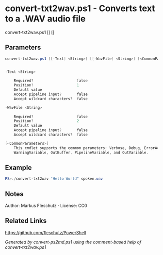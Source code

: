 # convert-txt2wav.ps1 - Converts text to a .WAV audio file

convert-txt2wav.ps1 [<text>] [<wav-file>]

## Parameters
```powershell
convert-txt2wav.ps1 [[-Text] <String>] [[-WavFile] <String>] [<CommonParameters>]


-Text <String>
    
    Required?                    false
    Position?                    1
    Default value                
    Accept pipeline input?       false
    Accept wildcard characters?  false

-WavFile <String>
    
    Required?                    false
    Position?                    2
    Default value                
    Accept pipeline input?       false
    Accept wildcard characters?  false

[<CommonParameters>]
    This cmdlet supports the common parameters: Verbose, Debug, ErrorAction, ErrorVariable, WarningAction, 
    WarningVariable, OutBuffer, PipelineVariable, and OutVariable.
```

## Example
```powershell
PS>./convert-txt2wav "Hello World" spoken.wav
```


## Notes
Author: Markus Fleschutz · License: CC0

## Related Links
https://github.com/fleschutz/PowerShell

*Generated by convert-ps2md.ps1 using the comment-based help of convert-txt2wav.ps1*
